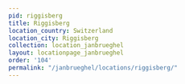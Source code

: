 ```yaml
---
pid: riggisberg
title: Riggisberg
location_country: Switzerland
location_city: Riggisberg
collection: location_janbrueghel
layout: locationpage_janbrueghel
order: '104'
permalink: "/janbrueghel/locations/riggisberg/"
---
```

